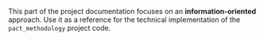 This part of the project documentation focuses on
an **information-oriented** approach. Use it as a
reference for the technical implementation of the
`pact_methodology` project code.

